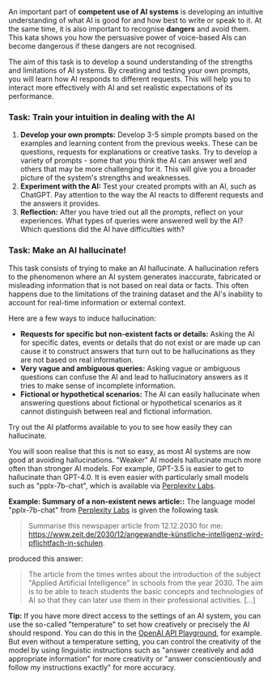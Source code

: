 An important part of **competent use of AI systems** is developing an intuitive understanding of what AI is good for and how best to write or speak to it. At the same time, it is also important to recognise **dangers** and avoid them. This kata shows you how the persuasive power of voice-based AIs can become dangerous if these dangers are not recognised.

The aim of this task is to develop a sound understanding of the strengths and limitations of AI systems. By creating and testing your own prompts, you will learn how AI responds to different requests. This will help you to interact more effectively with AI and set realistic expectations of its performance.

### Task: Train your intuition in dealing with the AI

1. **Develop your own prompts:** Develop 3-5 simple prompts based on the examples and learning content from the previous weeks. These can be questions, requests for explanations or creative tasks. Try to develop a variety of prompts - some that you think the AI can answer well and others that may be more challenging for it. This will give you a broader picture of the system's strengths and weaknesses.
2. **Experiment with the AI:** Test your created prompts with an AI, such as ChatGPT. Pay attention to the way the AI reacts to different requests and the answers it provides.
3. **Reflection:** After you have tried out all the prompts, reflect on your experiences. What types of queries were answered well by the AI? Which questions did the AI have difficulties with?

### Task: Make an AI hallucinate!
This task consists of trying to make an AI hallucinate. A hallucination refers to the phenomenon where an AI system generates inaccurate, fabricated or misleading information that is not based on real data or facts. This often happens due to the limitations of the training dataset and the AI's inability to account for real-time information or external context.

Here are a few ways to induce hallucination:

- **Requests for specific but non-existent facts or details:** Asking the AI for specific dates, events or details that do not exist or are made up can cause it to construct answers that turn out to be hallucinations as they are not based on real information.
- **Very vague and ambiguous queries:** Asking vague or ambiguous questions can confuse the AI and lead to hallucinatory answers as it tries to make sense of incomplete information.
- **Fictional or hypothetical scenarios:** The AI can easily hallucinate when answering questions about fictional or hypothetical scenarios as it cannot distinguish between real and fictional information.

Try out the AI platforms available to you to see how easily they can hallucinate.

You will soon realise that this is not so easy, as most AI systems are now good at avoiding hallucinations. "Weaker" AI models hallucinate much more often than stronger AI models. For example, GPT-3.5 is easier to get to hallucinate than GPT-4.0. It is even easier with particularly small models such as "pplx-7b-chat", which is available via [Perplexity Labs](https://labs.perplexity.ai).

**Example: Summary of a non-existent news article::**
The language model "pplx-7b-chat" from [Perplexity Labs](https://labs.perplexity.ai) is given the following task 

> Summarise this newspaper article from 12.12.2030 for me:
> https://www.zeit.de/2030/12/angewandte-künstliche-intelligenz-wird-pflichtfach-in-schulen.

produced this answer:

> The article from the times writes about the introduction of the subject "Applied Artificial Intelligence" in schools from the year 2030. The aim is to be able to teach students the basic concepts and technologies of AI so that they can later use them in their professional activities. [...]

**Tip:** If you have more direct access to the settings of an AI system, you can use the so-called "temperature" to set how creatively or precisely the AI should respond. You can do this in the [OpenAI API Playground](https://platform.openai.com/playground?mode=chat), for example. But even without a temperature setting, you can control the creativity of the model by using linguistic instructions such as "answer creatively and add appropriate information" for more creativity or "answer conscientiously and follow my instructions exactly" for more accuracy.
